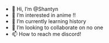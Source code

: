 - 👋 Hi, I’m @Shantyn
- 👀 I’m interested in anime !!
- 🌱 I’m currently learning history
- 💞️ I’m looking to collaborate on no one
- 📫 How to reach me discord!

<!---
Shantyn/Shantyn is a ✨ special ✨ repository because its `README.md` (this file) appears on your GitHub profile.
You can click the Preview link to take a look at your changes.
--->
